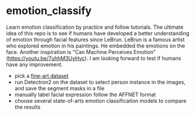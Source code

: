 # emotion_classify
Learn emotion classification by practice and follow tutorials. 
The ultimate idea of this repo is to see if humans have developed a better understanding of emotion through facial features since LeBrun. 
LeBrun is a famous artist who explored emotion in his paintings. He embedded the emotions on the face. 
Another inspiration is "Can Machine Perceives Emotion" (https://youtu.be/7uhhM3UyHvc). I am looking forward to test if humans have any improvement.


- pick a [fine-art dataset](https://www.kaggle.com/momanyc/museum-collection)
- run Detectron2 on the dataset to select person instance in the images, and save the segment masks in a file
- manually label facial expression follow the AFFNET format
- choose several state-of-arts emotion classification models to compare the results
